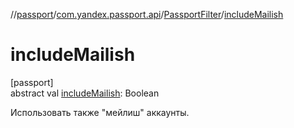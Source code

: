 //[passport](../../../index.md)/[com.yandex.passport.api](../index.md)/[PassportFilter](index.md)/[includeMailish](include-mailish.md)

# includeMailish

[passport]\
abstract val [includeMailish](include-mailish.md): Boolean

Использовать также &quot;мейлиш&quot; аккаунты.<br></br>
